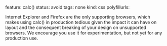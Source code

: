 feature: calc()
status: avoid
tags: none
kind: css
polyfillurls:

Internet Explorer and Firefox are the only supporting browsers, which makes using calc() in production tedious given the impact it can have on layout and the consequent breaking of your design on unsupported browsers. We encourage you use it for experimentation, but not yet for any production use. 
